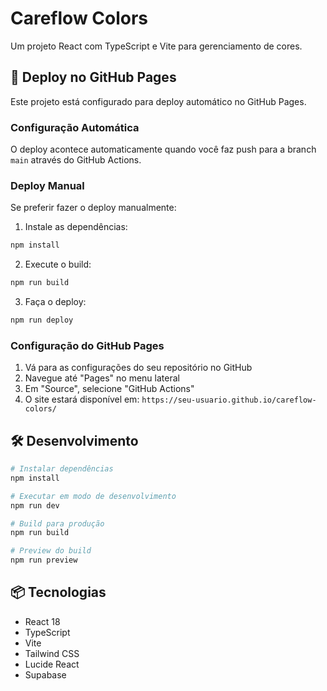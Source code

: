 # Careflow Colors

Um projeto React com TypeScript e Vite para gerenciamento de cores.

## 🚀 Deploy no GitHub Pages

Este projeto está configurado para deploy automático no GitHub Pages.

### Configuração Automática

O deploy acontece automaticamente quando você faz push para a branch `main` através do GitHub Actions.

### Deploy Manual

Se preferir fazer o deploy manualmente:

1. Instale as dependências:
```bash
npm install
```

2. Execute o build:
```bash
npm run build
```

3. Faça o deploy:
```bash
npm run deploy
```

### Configuração do GitHub Pages

1. Vá para as configurações do seu repositório no GitHub
2. Navegue até "Pages" no menu lateral
3. Em "Source", selecione "GitHub Actions"
4. O site estará disponível em: `https://seu-usuario.github.io/careflow-colors/`

## 🛠️ Desenvolvimento

```bash
# Instalar dependências
npm install

# Executar em modo de desenvolvimento
npm run dev

# Build para produção
npm run build

# Preview do build
npm run preview
```

## 📦 Tecnologias

- React 18
- TypeScript
- Vite
- Tailwind CSS
- Lucide React
- Supabase
